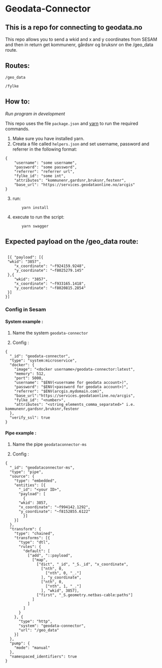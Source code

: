 # Geodata-Connector

## This is a repo for connecting to geodata.no
This repo allows you to send a wkid and x and y coordinates from SESAM and then in return get kommunenr, gårdsnr og bruksnr on the /geo_data route.

## Routes:

```/geo_data```

```/fylke```

## How to:

*Run program in development*

This repo uses the file ```package.json``` and [yarn](https://yarnpkg.com/lang/en/) to run the required commands.

1. Make sure you have installed yarn.
2. Creata a file called ```helpers.json``` and set username, password and referrer in the following format:
```
{
    "username": "some username",
    "password": "some password",
    "referrer": "referrer url",
    "fylke_id": "some int",
    "attributes": "kommunenr,gardsnr,bruksnr,festenr",
    "base_url": "https://services.geodataonline.no/arcgis"
}
```
3. run:
    ```
        yarn install
    ```
4. execute to run the script:
    ```
        yarn swagger
    ```

## Expected payload on the /geo_data route:

```

 [{ "payload": [{
 "wkid": "3857",
    "x_coordinate": "~f924159.9248",
    "y_coordinate": "~f8025279.145"	
 },{
 	"wkid": "3857",
    "x_coordinate": "~f933165.1418",
    "y_coordinate": "~f8020815.2854"
 }]
}]

```

### Config in Sesam

#### System example :

1. Name the system ```geodata-connector```

2. Config :

```
{
  "_id": "geodata-connector",
  "type": "system:microservice",
  "docker": {
    "image": "<docker username>/geodata-connector:latest",
    "memory": 512,
    "port": 5000,
    "username": "$ENV(<username for geodata account>)",
    "password": "$ENV(<password for geodata account>)",
    "referrer": "$ENV(arcgis.mydomain.com)",
    "base_url":"https://services.geodataonline.no/arcgis",
    "fylke_id": "<number>",
    "attributes": "<string_elements_comma_separated>" i.e. kommunenr,gardsnr,bruksnr,festenr
  },
  "verify_ssl": true
}
```

#### Pipe example :

1. Name the pipe ```geodataconnector-ms```

2. Config :

```
{
  "_id": "geodataconnector-ms",
  "type": "pipe",
  "source": {
    "type": "embedded",
    "entities": [{
      "_id": "<your ID>",
      "payload": [
        {
      "wkid": 3857,
      "x_coordinate": "~f994142.1292",
      "y_coordinate": "~f8152855.6122"
        }]
    }]
  },
  "transform": {
    "type": "chained",
    "transforms": [{
      "type": "dtl",
      "rules": {
        "default": [
          ["add", "::payload",
            ["map",
              ["dict", "_id", "_S._id", "x_coordinate",
                ["nth", 0,
                  ["nth", 0, "_."]
                ], "y_coordinate",
                ["nth", 0,
                  ["nth", 1, "_."]
                ], "wkid", 3857],
              ["first", "_S.geometry.netbas-cable:paths"]
            ]
          ]
        ]
      }
    }, {
      "type": "http",
      "system": "geodata-connector",
      "url": "/geo_data"
    }]
  },
  "pump": {
    "mode": "manual"
  },
  "namespaced_identifiers": true
}
```